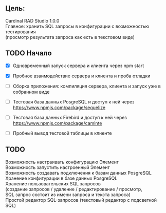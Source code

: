 
Цель:
-------

Cardinal RAD Studio 1.0.0  
Главное: хранить SQL запросы в конфигурации с возможностью тестирования  
(просмотр результата запроса как есть в текстовом виде)  


TODO Начало
--------------

- [x] Одновременный запуск сервера и клиента через npm start  
- [x] Пробное взаимодействие сервера и клиента и проба отладки  
- [ ] Сборка приложения: компиляция сервера, клиента и запуск уже в собранном виде  
- [ ] Тестовая база данных PosgreSQL и доступ к ней через https://www.npmjs.com/package/sequelize  
- [ ] Тестовая база данных Firebird и доступ к ней через https://www.npmjs.com/package/caminte  
- [ ] Пробный вывод тестовой таблицы в клиенте  



TODO
-------

Возможность настраивать конфигурацию Элемент  
Возможность запустить настроенный Элемент   
Возможность создавать подключения к базам данных PosgreSQL  
Хранение конфигурации в базе данных PosgreSQL  
Хранение пользовательских SQL запросов   
(создание запросов / удаление / редактирование / просмотр,   
SQL запрос состоит из имени запроса и текста запроса)  
Простой редактор SQL-запросов (текстовый редактор с подсветкой SQL)  